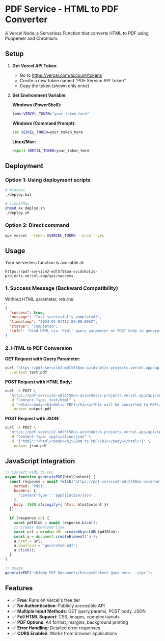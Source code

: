 # PDF Service - HTML to PDF Converter

A Vercel Node.js Serverless Function that converts HTML to PDF using Puppeteer and Chromium.

## Setup

1. **Get Vercel API Token**:
   - Go to https://vercel.com/account/tokens
   - Create a new token named "PDF Service API Token"
   - Copy the token (shown only once)

2. **Set Environment Variable**:
   
   **Windows (PowerShell):**
   ```powershell
   $env:VERCEL_TOKEN="your_token_here"
   ```
   
   **Windows (Command Prompt):**
   ```cmd
   set VERCEL_TOKEN=your_token_here
   ```
   
   **Linux/Mac:**
   ```bash
   export VERCEL_TOKEN=your_token_here
   ```

## Deployment

### Option 1: Using deployment scripts
```bash
# Windows
./deploy.bat

# Linux/Mac
chmod +x deploy.sh
./deploy.sh
```

### Option 2: Direct command
```bash
npx vercel --token $VERCEL_TOKEN --prod --yes
```

## Usage

Your serverless function is available at:
```
https://pdf-service2-mdl5f58oo-avidshotzs-projects.vercel.app/api/success
```

### 1. Success Message (Backward Compatibility)
Without HTML parameter, returns:
```json
{
  "success": true,
  "message": "Task successfully completed!",
  "timestamp": "2024-01-01T12:00:00.000Z",
  "status": "completed",
  "info": "Send HTML via 'html' query parameter or POST body to generate PDF"
}
```

### 2. HTML to PDF Conversion

**GET Request with Query Parameter:**
```bash
curl "https://pdf-service2-mdl5f58oo-avidshotzs-projects.vercel.app/api/success?html=<h1>Hello World</h1>" \
  --output test.pdf
```

**POST Request with HTML Body:**
```bash
curl -X POST \
  "https://pdf-service2-mdl5f58oo-avidshotzs-projects.vercel.app/api/success" \
  -H "Content-Type: text/html" \
  -d "<html><body><h1>Hello PDF!</h1><p>This will be converted to PDF</p></body></html>" \
  --output output.pdf
```

**POST Request with JSON:**
```bash
curl -X POST \
  "https://pdf-service2-mdl5f58oo-avidshotzs-projects.vercel.app/api/success" \
  -H "Content-Type: application/json" \
  -d '{"html":"<html><body><h1>JSON to PDF</h1></body></html>"}' \
  --output json.pdf
```

## JavaScript Integration

```javascript
// Convert HTML to PDF
async function generatePDF(htmlContent) {
  const response = await fetch('https://pdf-service2-mdl5f58oo-avidshotzs-projects.vercel.app/api/success', {
    method: 'POST',
    headers: {
      'Content-Type': 'application/json',
    },
    body: JSON.stringify({ html: htmlContent })
  });
  
  if (response.ok) {
    const pdfBlob = await response.blob();
    // Create download link
    const url = window.URL.createObjectURL(pdfBlob);
    const a = document.createElement('a');
    a.href = url;
    a.download = 'generated.pdf';
    a.click();
  }
}

// Usage
generatePDF('<h1>My PDF Document</h1><p>Content goes here...</p>');
```

## Features

- ✅ **Free**: Runs on Vercel's free tier
- ✅ **No Authentication**: Publicly accessible API
- ✅ **Multiple Input Methods**: GET query params, POST body, JSON
- ✅ **Full HTML Support**: CSS, images, complex layouts
- ✅ **PDF Options**: A4 format, margins, background printing
- ✅ **Error Handling**: Detailed error responses
- ✅ **CORS Enabled**: Works from browser applications
